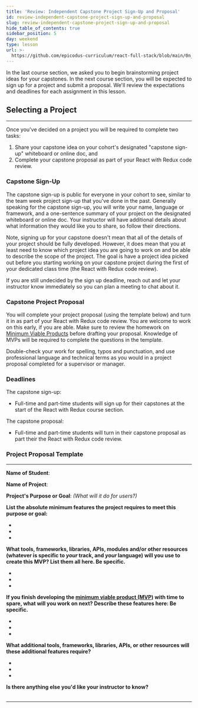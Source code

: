```yaml
---
title: 'Review: Independent Capstone Project Sign-Up and Proposal'
id: review-independent-capstone-project-sign-up-and-proposal
slug: review-independent-capstone-project-sign-up-and-proposal
hide_table_of_contents: true
sidebar_position: 5
day: weekend
type: lesson
url: >-
  https://github.com/epicodus-curriculum/react-full-stack/blob/main/0n_independent_capstone_project_proposal.md
---
```


In the last course section, we asked you to begin brainstorming project ideas for your capstones. In the next course section, you will be expected to sign up for a project and submit a proposal. We'll review the expectations and deadlines for each assignment in this lesson. 

## Selecting a Project
---

Once you've decided on a project you will be required to complete two tasks: 

1. Share your capstone idea on your cohort's designated "capstone sign-up" whiteboard or online doc, and 
2. Complete your capstone proposal as part of your React with Redux code review. 

### Capstone Sign-Up

The capstone sign-up is public for everyone in your cohort to see, similar to the team week project sign-up that you've done in the past. Generally speaking for the capstone sign-up, you will write your name, language or framework, and a one-sentence summary of your project on the designated whiteboard or online doc. Your instructor will have additional details about what information they would like you to share, so follow their directions.

Note, signing up for your capstone doesn't mean that all of the details of your project should be fully developed. However, it does mean that you at least need to know which project idea you are going to work on and be able to describe the scope of the project. The goal is have a project idea picked out before you starting working on your capstone project during the first of your dedicated class time (the React with Redux code review).

If you are still undecided by the sign up deadline, reach out and let your instructor know immediately so you can plan a meeting to chat about it. 

### Capstone Project Proposal

You will complete your project proposal (using the template below) and turn it in as part of your React with Redux code review. You are welcome to work on this early, if you are able. Make sure to review the homework on [Minimum Viable Products](https://new.learnhowtoprogram.com/react/functional-programming-with-javascript/capstone-planning-the-minimum-viable-product) before drafting your proposal. Knowledge of MVPs will be required to complete the questions in the template.

Double-check your work for spelling, typos and punctuation, and use professional language and technical terms as you would in a project proposal completed for a supervisor or manager. 

### Deadlines

The capstone sign-up:

*  Full-time and part-time students will sign up for their capstones at the start of the React with Redux course section.

The capstone proposal:

*  Full-time and part-time students will turn in their capstone proposal as part their the React with Redux code review.

### Project Proposal Template

<hr />


**Name of Student**:


**Name of Project**:


**Project's Purpose or Goal**: _(What will it do for users?)_


**List the absolute minimum features the project requires to meet this purpose or goal:** 


* 
* 
* 


**What tools, frameworks, libraries, APIs, modules and/or other resources (whatever is specific to _your_ track, and _your_ language) will you use to create this MVP? List them all here. Be specific.**


* 
* 
* 



**If you finish developing the [minimum viable product (MVP)](https://new.learnhowtoprogram.com/react/functional-programming-with-javascript/capstone-planning-the-minimum-viable-product) with time to spare, what will you work on next? Describe these features here: Be specific.**


* 
* 
* 


**What additional tools, frameworks, libraries, APIs, or other resources will these additional features require?**


* 
* 
* 



**Is there anything else you'd like your instructor to know?** 
<br />
<br />


<hr />
